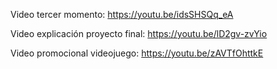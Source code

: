 Video tercer momento: https://youtu.be/idsSHSQq_eA

Video explicación proyecto final: https://youtu.be/lD2gv-zvYio

Video promocional videojuego: https://youtu.be/zAVTfOhttkE
